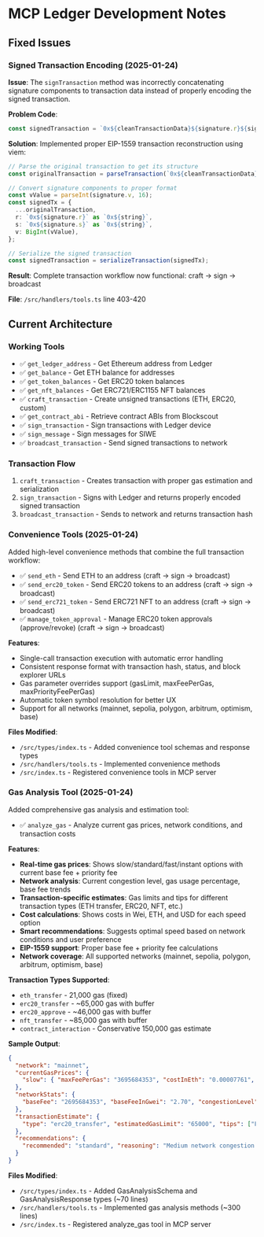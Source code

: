 # MCP Ledger Development Notes

## Fixed Issues

### Signed Transaction Encoding (2025-01-24)
**Issue**: The `signTransaction` method was incorrectly concatenating signature components to transaction data instead of properly encoding the signed transaction.

**Problem Code**:
```typescript
const signedTransaction = `0x${cleanTransactionData}${signature.r}${signature.s}${signature.v}`;
```

**Solution**: Implemented proper EIP-1559 transaction reconstruction using viem:
```typescript
// Parse the original transaction to get its structure  
const originalTransaction = parseTransaction(`0x${cleanTransactionData}`);

// Convert signature components to proper format
const vValue = parseInt(signature.v, 16);
const signedTx = {
  ...originalTransaction,
  r: `0x${signature.r}` as `0x${string}`,
  s: `0x${signature.s}` as `0x${string}`,
  v: BigInt(vValue),
};

// Serialize the signed transaction
const signedTransaction = serializeTransaction(signedTx);
```

**Result**: Complete transaction workflow now functional: craft → sign → broadcast

**File**: `/src/handlers/tools.ts` line 403-420

## Current Architecture

### Working Tools
- ✅ `get_ledger_address` - Get Ethereum address from Ledger
- ✅ `get_balance` - Get ETH balance for addresses
- ✅ `get_token_balances` - Get ERC20 token balances
- ✅ `get_nft_balances` - Get ERC721/ERC1155 NFT balances
- ✅ `craft_transaction` - Create unsigned transactions (ETH, ERC20, custom)
- ✅ `get_contract_abi` - Retrieve contract ABIs from Blockscout
- ✅ `sign_transaction` - Sign transactions with Ledger device
- ✅ `sign_message` - Sign messages for SIWE
- ✅ `broadcast_transaction` - Send signed transactions to network

### Transaction Flow
1. `craft_transaction` - Creates transaction with proper gas estimation and serialization
2. `sign_transaction` - Signs with Ledger and returns properly encoded signed transaction
3. `broadcast_transaction` - Sends to network and returns transaction hash

### Convenience Tools (2025-01-24)
Added high-level convenience methods that combine the full transaction workflow:

- ✅ `send_eth` - Send ETH to an address (craft → sign → broadcast)
- ✅ `send_erc20_token` - Send ERC20 tokens to an address (craft → sign → broadcast)  
- ✅ `send_erc721_token` - Send ERC721 NFT to an address (craft → sign → broadcast)
- ✅ `manage_token_approval` - Manage ERC20 token approvals (approve/revoke) (craft → sign → broadcast)

**Features**:
- Single-call transaction execution with automatic error handling
- Consistent response format with transaction hash, status, and block explorer URLs
- Gas parameter overrides support (gasLimit, maxFeePerGas, maxPriorityFeePerGas)
- Automatic token symbol resolution for better UX
- Support for all networks (mainnet, sepolia, polygon, arbitrum, optimism, base)

**Files Modified**:
- `/src/types/index.ts` - Added convenience tool schemas and response types
- `/src/handlers/tools.ts` - Implemented convenience methods  
- `/src/index.ts` - Registered convenience tools in MCP server

### Gas Analysis Tool (2025-01-24)
Added comprehensive gas analysis and estimation tool:

- ✅ `analyze_gas` - Analyze current gas prices, network conditions, and transaction costs

**Features**:
- **Real-time gas prices**: Shows slow/standard/fast/instant options with current base fee + priority fee
- **Network analysis**: Current congestion level, gas usage percentage, base fee trends
- **Transaction-specific estimates**: Gas limits and tips for different transaction types (ETH transfer, ERC20, NFT, etc.)
- **Cost calculations**: Shows costs in Wei, ETH, and USD for each speed option
- **Smart recommendations**: Suggests optimal speed based on network conditions and user preference
- **EIP-1559 support**: Proper base fee + priority fee calculations
- **Network coverage**: All supported networks (mainnet, sepolia, polygon, arbitrum, optimism, base)

**Transaction Types Supported**:
- `eth_transfer` - 21,000 gas (fixed)
- `erc20_transfer` - ~65,000 gas with buffer
- `erc20_approve` - ~46,000 gas with buffer  
- `nft_transfer` - ~85,000 gas with buffer
- `contract_interaction` - Conservative 150,000 gas estimate

**Sample Output**:
```json
{
  "network": "mainnet",
  "currentGasPrices": {
    "slow": { "maxFeePerGas": "3695684353", "costInEth": "0.00007761", "costInUsd": "0.23" }
  },
  "networkStats": {
    "baseFee": "2695684353", "baseFeeInGwei": "2.70", "congestionLevel": "medium"  
  },
  "transactionEstimate": {
    "type": "erc20_transfer", "estimatedGasLimit": "65000", "tips": ["First-time recipients may cost more gas"]
  },
  "recommendations": {
    "recommended": "standard", "reasoning": "Medium network congestion..."
  }
}
```

**Files Modified**:
- `/src/types/index.ts` - Added GasAnalysisSchema and GasAnalysisResponse types (~70 lines)
- `/src/handlers/tools.ts` - Implemented gas analysis methods (~300 lines)  
- `/src/index.ts` - Registered analyze_gas tool in MCP server